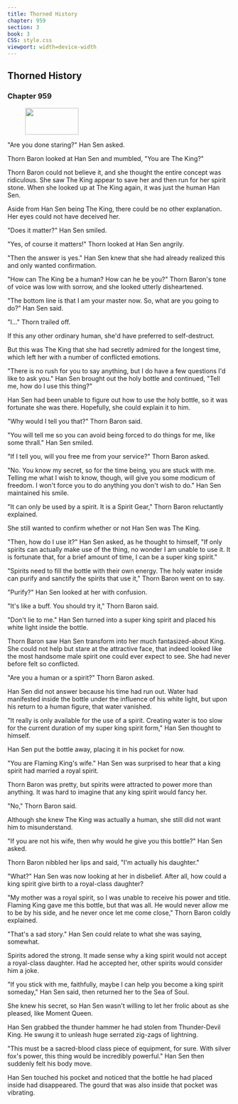 ```yaml
---
title: Thorned History
chapter: 959
section: 3
book: 3
CSS: style.css
viewport: width=device-width
---
```


## Thorned History

### Chapter 959

<figure>
	<img src="../Images/gem.gif" alt="" id="gem" width="120" height="60" />
</figure>

"Are you done staring?" Han Sen asked.

Thorn Baron looked at Han Sen and mumbled, "You are The King?"

Thorn Baron could not believe it, and she thought the entire concept was ridiculous. She saw The King appear to save her and then run for her spirit stone. When she looked up at The King again, it was just the human Han Sen.

Aside from Han Sen being The King, there could be no other explanation. Her eyes could not have deceived her.

"Does it matter?" Han Sen smiled.

"Yes, of course it matters!" Thorn looked at Han Sen angrily.

"Then the answer is yes." Han Sen knew that she had already realized this and only wanted confirmation.

"How can The King be a human? How can he be you?" Thorn Baron's tone of voice was low with sorrow, and she looked utterly disheartened.

"The bottom line is that I am your master now. So, what are you going to do?" Han Sen said.

"I..." Thorn trailed off.

If this any other ordinary human, she'd have preferred to self-destruct.

But this was The King that she had secretly admired for the longest time, which left her with a number of conflicted emotions.

"There is no rush for you to say anything, but I do have a few questions I'd like to ask you." Han Sen brought out the holy bottle and continued, "Tell me, how do I use this thing?"

Han Sen had been unable to figure out how to use the holy bottle, so it was fortunate she was there. Hopefully, she could explain it to him.

"Why would I tell you that?" Thorn Baron said.

"You will tell me so you can avoid being forced to do things for me, like some thrall." Han Sen smiled.

"If I tell you, will you free me from your service?" Thorn Baron asked.

"No. You know my secret, so for the time being, you are stuck with me. Telling me what I wish to know, though, will give you some modicum of freedom. I won't force you to do anything you don't wish to do." Han Sen maintained his smile.

"It can only be used by a spirit. It is a Spirit Gear," Thorn Baron reluctantly explained.

She still wanted to confirm whether or not Han Sen was The King.

"Then, how do I use it?" Han Sen asked, as he thought to himself, "If only spirits can actually make use of the thing, no wonder I am unable to use it. It is fortunate that, for a brief amount of time, I can be a super king spirit."

"Spirits need to fill the bottle with their own energy. The holy water inside can purify and sanctify the spirits that use it," Thorn Baron went on to say.

"Purify?" Han Sen looked at her with confusion.

"It's like a buff. You should try it," Thorn Baron said.

"Don't lie to me." Han Sen turned into a super king spirit and placed his white light inside the bottle.

Thorn Baron saw Han Sen transform into her much fantasized-about King. She could not help but stare at the attractive face, that indeed looked like the most handsome male spirit one could ever expect to see. She had never before felt so conflicted.

"Are you a human or a spirit?" Thorn Baron asked.

Han Sen did not answer because his time had run out. Water had manifested inside the bottle under the influence of his white light, but upon his return to a human figure, that water vanished.

"It really is only available for the use of a spirit. Creating water is too slow for the current duration of my super king spirit form," Han Sen thought to himself.

Han Sen put the bottle away, placing it in his pocket for now.

"You are Flaming King's wife." Han Sen was surprised to hear that a king spirit had married a royal spirit.

Thorn Baron was pretty, but spirits were attracted to power more than anything. It was hard to imagine that any king spirit would fancy her.

"No," Thorn Baron said.

Although she knew The King was actually a human, she still did not want him to misunderstand.

"If you are not his wife, then why would he give you this bottle?" Han Sen asked.

Thorn Baron nibbled her lips and said, "I'm actually his daughter."

"What?" Han Sen was now looking at her in disbelief. After all, how could a king spirit give birth to a royal-class daughter?

"My mother was a royal spirit, so I was unable to receive his power and title. Flaming King gave me this bottle, but that was all. He would never allow me to be by his side, and he never once let me come close," Thorn Baron coldly explained.

"That's a sad story." Han Sen could relate to what she was saying, somewhat.

Spirits adored the strong. It made sense why a king spirit would not accept a royal-class daughter. Had he accepted her, other spirits would consider him a joke.

"If you stick with me, faithfully, maybe I can help you become a king spirit someday," Han Sen said, then returned her to the Sea of Soul.

She knew his secret, so Han Sen wasn't willing to let her frolic about as she pleased, like Moment Queen.

Han Sen grabbed the thunder hammer he had stolen from Thunder-Devil King. He swung it to unleash huge serrated zig-zags of lightning.

"This must be a sacred-blood class piece of equipment, for sure. With silver fox's power, this thing would be incredibly powerful." Han Sen then suddenly felt his body move.

Han Sen touched his pocket and noticed that the bottle he had placed inside had disappeared. The gourd that was also inside that pocket was vibrating.